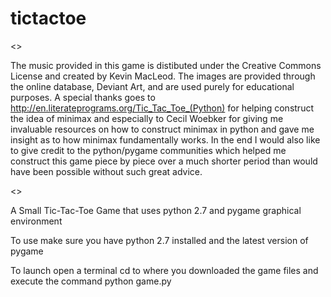 tictactoe
=========

<<Credit>>

The music provided in this game is distibuted under the Creative Commons License and created by Kevin MacLeod. The images are provided through the online database, Deviant Art, and are used purely for educational purposes. A special thanks goes to http://en.literateprograms.org/Tic_Tac_Toe_(Python) for helping construct the idea of minimax and especially to Cecil Woebker for giving me invaluable resources on how to construct minimax in python and gave me insight as to how minimax fundamentally works. In the end I would also like to give credit to the python/pygame communities which helped me construct this game piece by piece over a much shorter period than would have been possible without such great advice.


<<Information>>

A Small Tic-Tac-Toe Game that uses python 2.7 and pygame graphical environment

To use make sure you have python 2.7 installed and the latest version of pygame

To launch open a terminal cd to where you downloaded the game files and execute the command
python game.py
